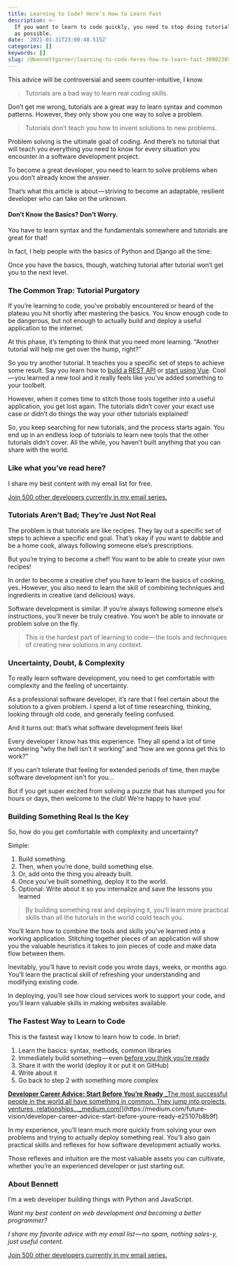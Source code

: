 ```yaml
---
title: Learning to Code? Here’s How to Learn Fast
description: >-
  If you want to learn to code quickly, you need to stop doing tutorials as soon
  as possible.
date: '2021-01-31T23:00:48.515Z'
categories: []
keywords: []
slug: /@bennettgarner/learning-to-code-heres-how-to-learn-fast-309023854495
---
```


This advice will be controversial and seem counter-intuitive, I know.

> Tutorials are a bad way to learn real coding skills.

Don’t get me wrong, tutorials are a great way to learn syntax and common patterns. However, they only show you one way to solve a problem.

> Tutorials don’t teach you how to invent solutions to new problems.

Problem solving is the ultimate goal of coding. And there’s no tutorial that will teach you everything you need to know for every situation you encounter in a software development project.

To become a great developer, you need to learn to solve problems when you don’t already know the answer.

That’s what this article is about — striving to become an adaptable, resilient developer who can take on the unknown.

#### Don’t Know the Basics? Don’t Worry.

You have to learn syntax and the fundamentals somewhere and tutorials are great for that!

In fact, I help people with the basics of Python and Django all the time:

Once you have the basics, though, watching tutorial after tutorial won’t get you to the next level.

### The Common Trap: Tutorial Purgatory

If you’re learning to code, you’ve probably encountered or heard of the plateau you hit shortly after mastering the basics. You know enough code to be dangerous, but not enough to actually build and deploy a useful application to the internet.

At this phase, it’s tempting to think that you need more learning. “Another tutorial will help me get over the hump, right?”

So you try another tutorial. It teaches you a specific set of steps to achieve some result. Say you learn how to [build a REST API](https://medium.com/swlh/build-your-first-rest-api-with-django-rest-framework-e394e39a482c) or [start using Vue](https://levelup.gitconnected.com/vue-django-getting-started-88d3f4c2ba62). Cool — you learned a new tool and it really feels like you’ve added something to your toolbelt.

However, when it comes time to stitch those tools together into a useful application, you get lost again. The tutorials didn’t cover your exact use case or didn’t do things the way your other tutorials explained!

So, you keep searching for new tutorials, and the process starts again. You end up in an endless loop of tutorials to learn new tools that the other tutorials didn’t cover. All the while, you haven’t built anything that you can share with the world.

### Like what you’ve read here?

I share my best content with my email list for free.

[Join 500 other developers currently in my email series.](https://sunny-architect-5371.ck.page/0a60026a5d)

### Tutorials Aren’t Bad; They’re Just Not Real

The problem is that tutorials are like recipes. They lay out a specific set of steps to achieve a specific end goal. That’s okay if you want to dabble and be a home cook, always following someone else’s prescriptions.

But you’re trying to become a chef! You want to be able to create your own recipes!

In order to become a creative chef you have to learn the basics of cooking, yes. However, you also need to learn the skill of combining techniques and ingredients in creative (and delicious) ways.

Software development is similar. If you’re always following someone else’s instructions, you’ll never be truly creative. You won’t be able to innovate or problem solve on the fly.

> This is the hardest part of learning to code — the tools and techniques of creating new solutions in any context.

### Uncertainty, Doubt, & Complexity

To really learn software development, you need to get comfortable with complexity and the feeling of uncertainty.

As a professional software developer, it’s rare that I feel certain about the solution to a given problem. I spend a lot of time researching, thinking, looking through old code, and generally feeling confused.

And it turns out: that’s what software development feels like!

Every developer I know has this experience. They all spend a lot of time wondering “why the hell isn’t it working” and “how are we gonna get this to work?”

If you can’t tolerate that feeling for extended periods of time, then maybe software development isn’t for you…

But if you get super excited from solving a puzzle that has stumped you for hours or days, then welcome to the club! We’re happy to have you!

### Building Something Real Is the Key

So, how do you get comfortable with complexity and uncertainty?

Simple:

1.  Build something.
2.  Then, when you’re done, build something else.
3.  Or, add onto the thing you already built.
4.  Once you’ve built something, deploy it to the world.
5.  Optional: Write about it so you internalize and save the lessons you learned

> By building something real and deploying it, you’ll learn more practical skills than all the tutorials in the world could teach you.

You’ll learn how to combine the tools and skills you’ve learned into a working application. Stitching together pieces of an application will show you the valuable heuristics it takes to join pieces of code and make data flow between them.

Inevitably, you’ll have to revisit code you wrote days, weeks, or months ago. You’ll learn the practical skill of refreshing your understanding and modifying existing code.

In deploying, you’ll see how cloud services work to support your code, and you’ll learn valuable skills in making websites available.

### The Fastest Way to Learn to Code

This is the fastest way I know to learn how to code. In brief:

1.  Learn the basics: syntax, methods, common libraries
2.  Immediately build something — even [before you think you’re ready](https://medium.com/future-vision/developer-career-advice-start-before-youre-ready-e25107b8b9f)
3.  Share it with the world (deploy it or put it on GitHub)
4.  Write about it
5.  Go back to step 2 with something more complex

[**Developer Career Advice: Start Before You’re Ready**
_The most successful people in the world all have something in common. They jump into projects, ventures, relationships…_medium.com](https://medium.com/future-vision/developer-career-advice-start-before-youre-ready-e25107b8b9f "https://medium.com/future-vision/developer-career-advice-start-before-youre-ready-e25107b8b9f")[](https://medium.com/future-vision/developer-career-advice-start-before-youre-ready-e25107b8b9f)

In my experience, you’ll learn much more quickly from solving your own problems and trying to actually deploy something real. You’ll also gain practical skills and reflexes for how software development actually works.

Those reflexes and intuition are the most valuable assets you can cultivate, whether you’re an experienced developer or just starting out.

### About Bennett

I’m a web developer building things with Python and JavaScript.

_Want my best content on web development and becoming a better programmer?_

_I share my favorite advice with my email list — no spam, nothing sales-y, just useful content._

[Join 500 other developers currently in my email series.](https://sunny-architect-5371.ck.page/0a60026a5d)
